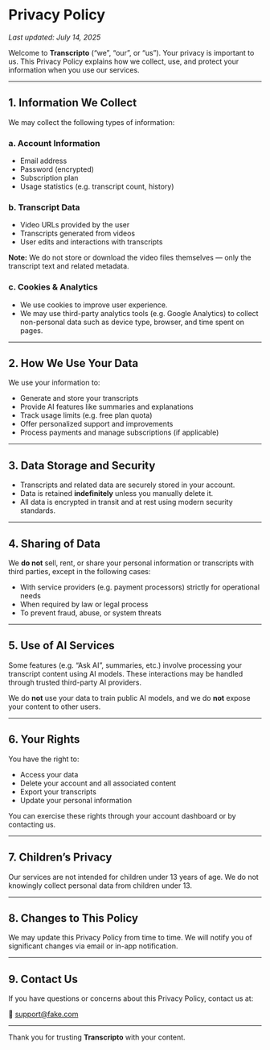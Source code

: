 # Privacy Policy

_Last updated: July 14, 2025_

Welcome to **Transcripto** (“we”, “our”, or “us”). Your privacy is important to us. This Privacy Policy explains how we collect, use, and protect your information when you use our services.

---

## 1. Information We Collect

We may collect the following types of information:

### a. Account Information
- Email address
- Password (encrypted)
- Subscription plan
- Usage statistics (e.g. transcript count, history)

### b. Transcript Data
- Video URLs provided by the user
- Transcripts generated from videos
- User edits and interactions with transcripts

**Note:** We do not store or download the video files themselves — only the transcript text and related metadata.

### c. Cookies & Analytics
- We use cookies to improve user experience.
- We may use third-party analytics tools (e.g. Google Analytics) to collect non-personal data such as device type, browser, and time spent on pages.

---

## 2. How We Use Your Data

We use your information to:

- Generate and store your transcripts
- Provide AI features like summaries and explanations
- Track usage limits (e.g. free plan quota)
- Offer personalized support and improvements
- Process payments and manage subscriptions (if applicable)

---

## 3. Data Storage and Security

- Transcripts and related data are securely stored in your account.
- Data is retained **indefinitely** unless you manually delete it.
- All data is encrypted in transit and at rest using modern security standards.

---

## 4. Sharing of Data

We **do not** sell, rent, or share your personal information or transcripts with third parties, except in the following cases:

- With service providers (e.g. payment processors) strictly for operational needs
- When required by law or legal process
- To prevent fraud, abuse, or system threats

---

## 5. Use of AI Services

Some features (e.g. “Ask AI”, summaries, etc.) involve processing your transcript content using AI models. These interactions may be handled through trusted third-party AI providers.

We do **not** use your data to train public AI models, and we do **not** expose your content to other users.

---

## 6. Your Rights

You have the right to:

- Access your data
- Delete your account and all associated content
- Export your transcripts
- Update your personal information

You can exercise these rights through your account dashboard or by contacting us.

---

## 7. Children’s Privacy

Our services are not intended for children under 13 years of age. We do not knowingly collect personal data from children under 13.

---

## 8. Changes to This Policy

We may update this Privacy Policy from time to time. We will notify you of significant changes via email or in-app notification.

---

## 9. Contact Us

If you have questions or concerns about this Privacy Policy, contact us at:

📧 support@fake.com

---

Thank you for trusting **Transcripto** with your content.
